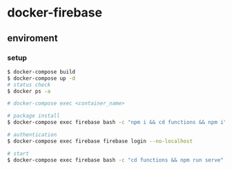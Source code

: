 # docker-firebase

## enviroment

### setup

```bash
$ docker-compose build
$ docker-compose up -d
# status check
$ docker ps -a
```

```bash
# docker-compose exec <container_name>

# package install
$ docker-compose exec firebase bash -c "npm i && cd functions && npm i"

# authentication
$ docker-compose exec firebase firebase login --no-localhost

# start
$ docker-compose exec firebase bash -c "cd functions && npm run serve"
```

